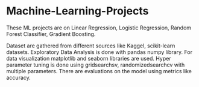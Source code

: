 # Machine-Learning-Projects
These ML projects are on Linear Regression, Logistic Regression, Random Forest Classifier, Gradient Boosting.

Dataset are gathered from different sources like Kaggel, scikit-learn datasets.
Exploratory Data Analysis is done with pandas numpy library.
For data visualization matplotlib and seaborn libraries are used.
Hyper parameter tuning is done using gridsearchsv, randomizedsearchcv with multiple parameters.
There are evaluations on the model using metrics like accuracy.
